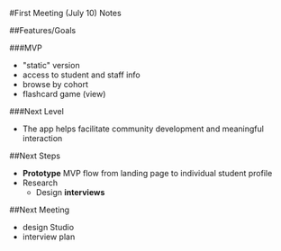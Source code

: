 #First Meeting (July 10) Notes

##Features/Goals

###MVP
* "static" version
* access to student and staff info
* browse by cohort
* flashcard game (view)

###Next Level
* The app helps facilitate community development and meaningful interaction

##Next Steps
* **Prototype** MVP flow from landing page to individual student profile
* Research
  * Design **interviews**

##Next Meeting
* design Studio
* interview plan 
